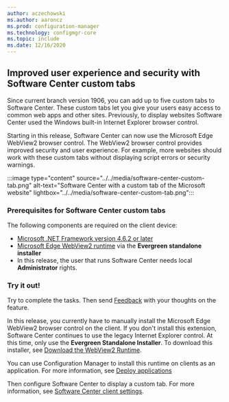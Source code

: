 ```yaml
---
author: aczechowski
ms.author: aaroncz
ms.prod: configuration-manager
ms.technology: configmgr-core
ms.topic: include
ms.date: 12/16/2020
---
```


## <a name="bkmk_swctr"></a> Improved user experience and security with Software Center custom tabs

<!--8655543-->

Since current branch version 1906, you can add up to five custom tabs to Software Center. These custom tabs let you give your users easy access to common web apps and other sites. Previously, to display websites Software Center used the Windows built-in Internet Explorer browser control.

Starting in this release, Software Center can now use the Microsoft Edge WebView2 browser control. The WebView2 browser control provides improved security and user experience. For example, more websites should work with these custom tabs without displaying script errors or security warnings.

:::image type="content" source="../../media/software-center-custom-tab.png" alt-text="Software Center with a custom tab of the Microsoft website" lightbox="../../media/software-center-custom-tab.png":::

### Prerequisites for Software Center custom tabs

The following components are required on the client device:

- [Microsoft .NET Framework version 4.6.2 or later](/dotnet/framework/install/)
- [Microsoft Edge WebView2 runtime](https://developer.microsoft.com/microsoft-edge/webview2/#download-section) via the **Evergreen standalone installer**
- In this release, the user that runs Software Center needs local **Administrator** rights.

### Try it out!

Try to complete the tasks. Then send [Feedback](../../../../understand/product-feedback.md) with your thoughts on the feature.

In this release, you currently have to manually install the Microsoft Edge WebView2 browser control on the client. If you don't install this extension, Software Center continues to use the legacy Internet Explorer control. At this time, only use the **Evergreen Standalone Installer**. To download this installer, see [Download the WebView2 Runtime](https://developer.microsoft.com/microsoft-edge/webview2/#download-section).

You can use Configuration Manager to install this runtime on clients as an application. For more information, see [Deploy applications](../../../../../apps/deploy-use/deploy-applications.md)

Then configure Software Center to display a custom tab. For more information, see [Software Center client settings](../../../../clients/deploy/about-client-settings.md#software-center-customizations---tabs).
